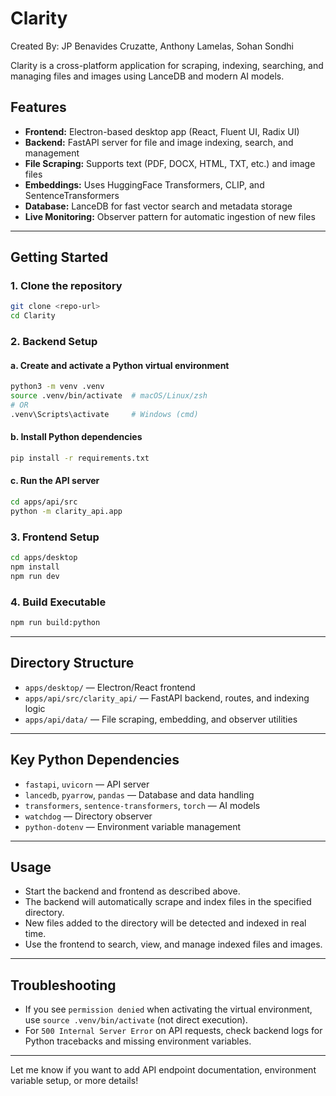 # Clarity
Created By: JP Benavides Cruzatte, Anthony Lamelas, Sohan Sondhi

Clarity is a cross-platform application for scraping, indexing, searching, and managing files and images using LanceDB and modern AI models.


## Features

- **Frontend:** Electron-based desktop app (React, Fluent UI, Radix UI)
- **Backend:** FastAPI server for file and image indexing, search, and management
- **File Scraping:** Supports text (PDF, DOCX, HTML, TXT, etc.) and image files
- **Embeddings:** Uses HuggingFace Transformers, CLIP, and SentenceTransformers
- **Database:** LanceDB for fast vector search and metadata storage
- **Live Monitoring:** Observer pattern for automatic ingestion of new files

---

## Getting Started

### 1. Clone the repository

```sh
git clone <repo-url>
cd Clarity
```

### 2. Backend Setup

#### a. Create and activate a Python virtual environment

```sh
python3 -m venv .venv
source .venv/bin/activate  # macOS/Linux/zsh
# OR
.venv\Scripts\activate     # Windows (cmd)
```

#### b. Install Python dependencies

```sh
pip install -r requirements.txt
```

#### c. Run the API server

```sh
cd apps/api/src
python -m clarity_api.app
```

### 3. Frontend Setup

```sh
cd apps/desktop
npm install
npm run dev
```

### 4. Build Executable

```sh
npm run build:python
```

---

## Directory Structure

- `apps/desktop/` — Electron/React frontend
- `apps/api/src/clarity_api/` — FastAPI backend, routes, and indexing logic
- `apps/api/data/` — File scraping, embedding, and observer utilities

---

## Key Python Dependencies

- `fastapi`, `uvicorn` — API server
- `lancedb`, `pyarrow`, `pandas` — Database and data handling
- `transformers`, `sentence-transformers`, `torch` — AI models
- `watchdog` — Directory observer
- `python-dotenv` — Environment variable management

---

## Usage

- Start the backend and frontend as described above.
- The backend will automatically scrape and index files in the specified directory.
- New files added to the directory will be detected and indexed in real time.
- Use the frontend to search, view, and manage indexed files and images.

---

## Troubleshooting

- If you see `permission denied` when activating the virtual environment, use `source .venv/bin/activate` (not direct execution).
- For `500 Internal Server Error` on API requests, check backend logs for Python tracebacks and missing environment variables.

---

Let me know if you want to add API endpoint documentation, environment variable setup, or more details!
